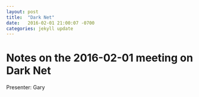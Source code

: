 ```yaml
---
layout: post
title:  "Dark Net"
date:   2016-02-01 21:00:07 -0700
categories: jekyll update
---
```

# Notes on the 2016-02-01 meeting on Dark Net

Presenter: Gary
